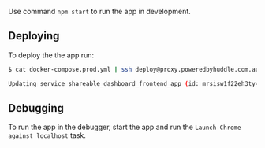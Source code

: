 Use command `npm start` to run the app in development.

## Deploying

To deploy the the app run:

```bash
$ cat docker-compose.prod.yml | ssh deploy@proxy.poweredbyhuddle.com.au docker stack deploy --prune -c - shareable_dashboard_frontend

Updating service shareable_dashboard_frontend_app (id: mrsisw1f22eh3ty4og8auvd3d)
```

## Debugging

To run the app in the debugger, start the app and run the `Launch Chrome against localhost` task.
